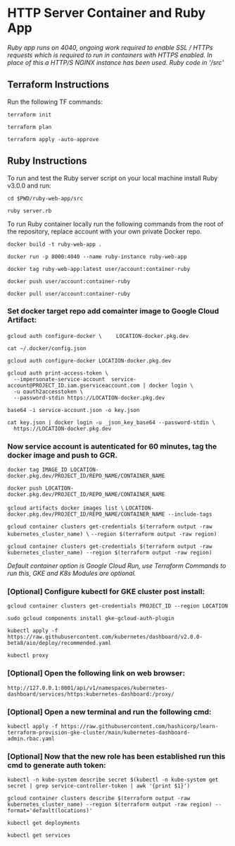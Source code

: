 # HTTP Server Container and Ruby App
*Ruby app runs on 4040, ongoing work required to enable SSL / HTTPs requests which is required to run in containers with HTTPS enabled.  In place of this a HTTP/S NGINX instance has been used.  Ruby code in '/src'*

## Terraform Instructions

Run the following TF commands:

`terraform init`

`terraform plan`

`terraform apply -auto-approve`

## Ruby Instructions

To run and test the Ruby server script on your local machine install Ruby v3.0.0 and run:

`cd $PWD/ruby-web-app/src`

`ruby server.rb`

To run Ruby container locally run the following commands from the root of the repository, replace account with your own private Docker repo.

`docker build -t ruby-web-app .`

`docker run -p 8000:4040 --name ruby-instance ruby-web-app`

`docker tag ruby-web-app:latest user/account:container-ruby`

`docker push user/account:container-ruby`

`docker pull user/account:container-ruby`

### Set docker target repo add  comainter image to Google Cloud Artifact:

`gcloud auth configure-docker \`
`    LOCATION-docker.pkg.dev`

`cat ~/.docker/config.json`

`gcloud auth configure-docker LOCATION-docker.pkg.dev`

```
gcloud auth print-access-token \
  --impersonate-service-account  service-account@PROJECT_ID.iam.gserviceaccount.com | docker login \
  -u oauth2accesstoken \
  --password-stdin https://LOCATION-docker.pkg.dev
```

`base64 -i service-account.json -o key.json`

```
cat key.json | docker login -u _json_key_base64 --password-stdin \
  https://LOCATION-docker.pkg.dev
```

### Now service account is autenticated for 60 minutes, tag the docker image and push to GCR.

`docker tag IMAGE_ID LOCATION-docker.pkg.dev/PROJECT_ID/REPO_NAME/CONTAINER_NAME`

`docker push LOCATION-docker.pkg.dev/PROJECT_ID/REPO_NAME/CONTAINER_NAME`

`gcloud artifacts docker images list \`
`LOCATION-docker.pkg.dev/PROJECT_ID/REPO_NAME/CONTAINER_NAME --include-tags`

`gcloud container clusters get-credentials $(terraform output -raw kubernetes_cluster_name) \`
`--region $(terraform output -raw region)`

`gcloud container clusters get-credentials $(terraform output -raw kubernetes_cluster_name) --region $(terraform output -raw region)`

*Default container option is Google Cloud Run, use Terraform Commands to run this, GKE and K8s Modules are optional.*

### [Optional] Configure kubectl for GKE cluster post install:

`gcloud container clusters get-credentials PROJECT_ID --region LOCATION`

`sudo gcloud components install gke-gcloud-auth-plugin`

`kubectl apply -f https://raw.githubusercontent.com/kubernetes/dashboard/v2.0.0-beta8/aio/deploy/recommended.yaml`

`kubectl proxy`

### [Optional] Open the following link on web browser:
`http://127.0.0.1:8001/api/v1/namespaces/kubernetes-dashboard/services/https:kubernetes-dashboard:/proxy/`

### [Optional] Open a new terminal and run the following cmd:
`kubectl apply -f https://raw.githubusercontent.com/hashicorp/learn-terraform-provision-gke-cluster/main/kubernetes-dashboard-admin.rbac.yaml`

### [Optional] Now that the new role has been established run this cmd to generate auth token:
`kubectl -n kube-system describe secret $(kubectl -n kube-system get secret | grep service-controller-token | awk '{print $1}')`

`gcloud container clusters describe $(terraform output -raw kubernetes_cluster_name) --region $(terraform output -raw region) --format='default(locations)'`

`kubectl get deployments`

`kubectl get services`